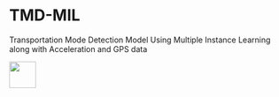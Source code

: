 # TMD-MIL
Transportation Mode Detection Model Using Multiple Instance Learning along with Acceleration and GPS data

<img src="https://github.com/favicon.ico](https://github.com/chrissiargas/TMD-MIL/blob/main/net.png" width="48">

